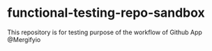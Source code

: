 # functional-testing-repo-sandbox

This repository is for testing purpose of the workflow of Github App @Mergifyio
